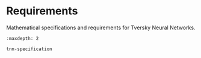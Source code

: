 # Requirements

Mathematical specifications and requirements for Tversky Neural Networks.

```{toctree}
:maxdepth: 2

tnn-specification
```

```{include} tnn-specification.md
```